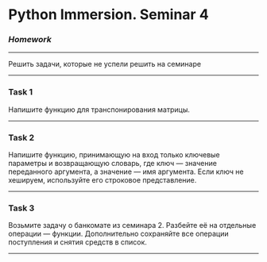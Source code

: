 # Python Immersion. Seminar 4
### *Homework*

---
Решить задачи, которые не успели решить
на семинаре

---
### Task 1
Напишите функцию для транспонирования матрицы.  


---
### Task 2
Напишите функцию, принимающую на вход только ключевые 
параметры и возвращающую словарь, где ключ — значение 
переданного аргумента, а значение — имя аргумента. Если 
ключ не хешируем, используйте его строковое представление.  

---
### Task 3
Возьмите задачу о банкомате из семинара 2. Разбейте её 
на отдельные операции — функции. Дополнительно сохраняйте 
все операции поступления и снятия средств в список.  

---
